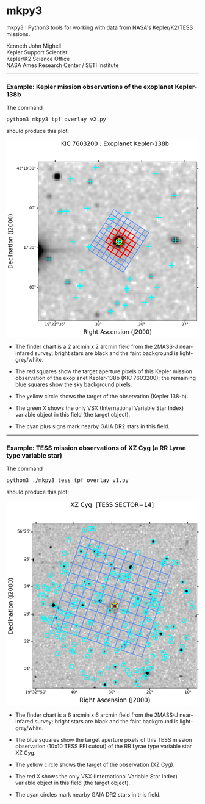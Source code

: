 # mkpy3
mkpy3 : Python3 tools for working with data from NASA's Kepler/K2/TESS missions.

Kenneth John Mighell  
Kepler Support Scientist  
Kepler/K2 Science Office  
NASA Ames Research Center / SETI Institute

---

### Example: Kepler mission observations of the exoplanet Kepler-138b

The command
<pre>
python3 mkpy3_tpf_overlay_v2.py 
</pre>
should produce this plot:

![](mkpy3_plot_figa.png)

* The finder chart is a 2 arcmin x 2 arcmin field from the 2MASS-J near-infared survey; bright stars are black and the faint background is light-grey/white.

* The red squares show the target aperture pixels of this Kepler mission observation of the exoplanet Kepler-138b (KIC 7603200);
the remaining blue squares show the sky background pixels.

* The yellow circle shows the target of the observation (Kepler 138-b).

* The green X shows the only VSX (International Variable Star Index) variable object in this field (the target object).

* The cyan plus signs mark nearby GAIA DR2 stars in this field.

---

### Example: TESS mission observations of XZ Cyg (a RR Lyrae type variable star)

The command
<pre>
python3 ./mkpy3_tess_tpf_overlay_v1.py
</pre>
should produce this plot:

![](mkpy3_plot_figb.png)

* The finder chart is a 6 arcmin x 6 arcmin field from the 2MASS-J near-infared survey; bright stars are black and the faint background is light-grey/white.

* The blue squares show the target aperture pixels of this TESS mission observation (10x10 TESS FFI cutout) of the RR Lyrae type variable star XZ Cyg.

* The yellow circle shows the target of the observation (XZ Cyg).

* The red X shows the only VSX (International Variable Star Index) variable object in this field (the target object).

* The cyan circles mark nearby GAIA DR2 stars in this field.



